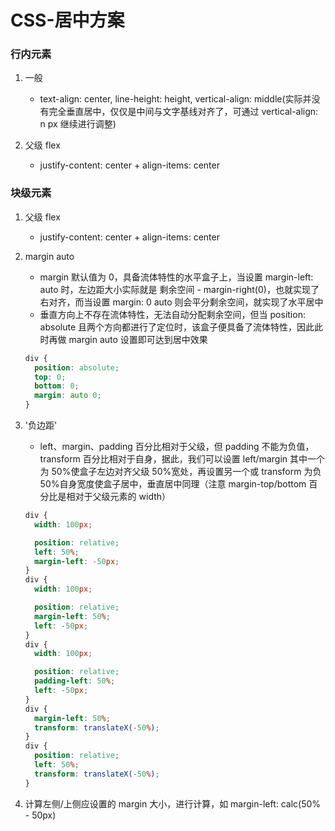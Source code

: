 # CSS-居中方案

### 行内元素

1. 一般

   - text-align: center, line-height: height, vertical-align: middle(实际并没有完全垂直居中，仅仅是中间与文字基线对齐了，可通过 vertical-align: n px 继续进行调整)

2. 父级 flex

   - justify-content: center + align-items: center

### 块级元素

1. 父级 flex

   - justify-content: center + align-items: center

2. margin auto

   - margin 默认值为 0，具备流体特性的水平盒子上，当设置 margin-left: auto 时，左边距大小实际就是 剩余空间 - margin-right(0)，也就实现了右对齐，而当设置 margin: 0 auto 则会平分剩余空间，就实现了水平居中
   - 垂直方向上不存在流体特性，无法自动分配剩余空间，但当 position: absolute 且两个方向都进行了定位时，该盒子便具备了流体特性，因此此时再做 margin auto 设置即可达到居中效果

   ```scss
   div {
     position: absolute;
     top: 0;
     bottom: 0;
     margin: auto 0;
   }
   ```

3. '负边距'

   - left、margin、padding 百分比相对于父级，但 padding 不能为负值，transform 百分比相对于自身，据此，我们可以设置 left/margin 其中一个为 50%使盒子左边对齐父级 50%宽处，再设置另一个或 transform 为负 50%自身宽度使盒子居中，垂直居中同理（注意 margin-top/bottom 百分比是相对于父级元素的 width）

   ```scss
   div {
     width: 100px;

     position: relative;
     left: 50%;
     margin-left: -50px;
   }
   div {
     width: 100px;

     position: relative;
     margin-left: 50%;
     left: -50px;
   }
   div {
     width: 100px;

     position: relative;
     padding-left: 50%;
     left: -50px;
   }
   div {
     margin-left: 50%;
     transform: translateX(-50%);
   }
   div {
     position: relative;
     left: 50%;
     transform: translateX(-50%);
   }
   ```

4. 计算左侧/上侧应设置的 margin 大小，进行计算，如 margin-left: calc(50% - 50px)
